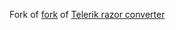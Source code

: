 Fork of [fork](https://github.com/chromigo/razor-converter) of [Telerik razor converter](https://github.com/telerik/razor-converter)
